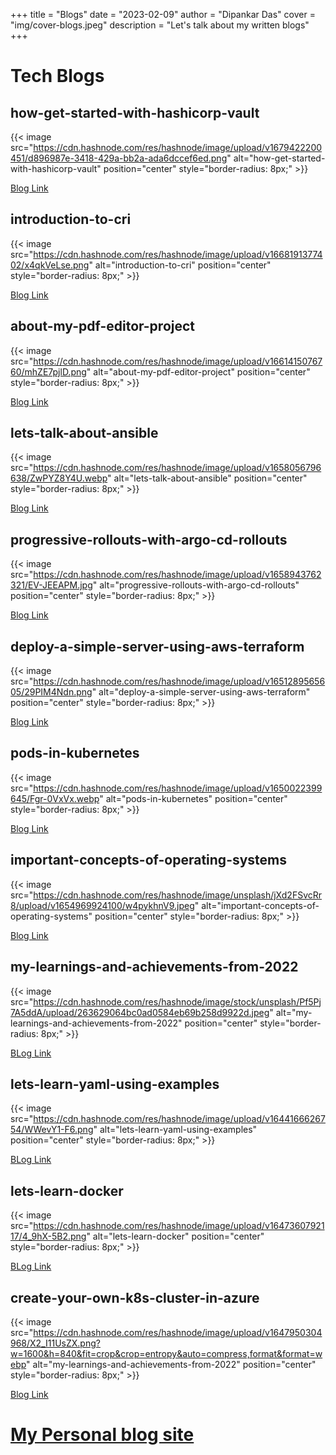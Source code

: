 
+++
title = "Blogs"
date = "2023-02-09"
author = "Dipankar Das"
cover = "img/cover-blogs.jpeg"
description = "Let's talk about my written blogs"
+++

# Tech Blogs

## how-get-started-with-hashicorp-vault
{{< image src="https://cdn.hashnode.com/res/hashnode/image/upload/v1679422200451/d896987e-3418-429a-bb2a-ada6dccef6ed.png" alt="how-get-started-with-hashicorp-vault" position="center" style="border-radius: 8px;" >}}

[Blog Link](https://blog.kubesimplify.com/how-get-started-with-hashicorp-vault)

## introduction-to-cri

{{< image src="https://cdn.hashnode.com/res/hashnode/image/upload/v1668191377402/x4qkVeLse.png" alt="introduction-to-cri" position="center" style="border-radius: 8px;" >}}

[Blog Link](https://blog.kubesimplify.com/introduction-to-cri)

## about-my-pdf-editor-project
{{< image src="https://cdn.hashnode.com/res/hashnode/image/upload/v1661415076760/mhZE7pjlD.png" alt="about-my-pdf-editor-project" position="center" style="border-radius: 8px;" >}}

[Blog Link](https://blog.kubesimplify.com/about-my-pdf-editor-project)

## lets-talk-about-ansible

{{< image src="https://cdn.hashnode.com/res/hashnode/image/upload/v1658056796638/ZwPYZ8Y4U.webp" alt="lets-talk-about-ansible" position="center" style="border-radius: 8px;" >}}

[Blog Link](https://blog.kubesimplify.com/lets-talk-about-ansible)

## progressive-rollouts-with-argo-cd-rollouts

{{< image src="https://cdn.hashnode.com/res/hashnode/image/upload/v1658943762321/EV-JEEAPM.jpg" alt="progressive-rollouts-with-argo-cd-rollouts" position="center" style="border-radius: 8px;" >}}

[Blog Link](https://blog.kubesimplify.com/progressive-rollouts-with-argo-cd-rollouts)


## deploy-a-simple-server-using-aws-terraform

{{< image src="https://cdn.hashnode.com/res/hashnode/image/upload/v1651289565605/29PIM4Ndn.png" alt="deploy-a-simple-server-using-aws-terraform" position="center" style="border-radius: 8px;" >}}

[Blog Link](https://blog.kubesimplify.com/deploy-a-simple-server-using-aws-terraform)


## pods-in-kubernetes
{{< image src="https://cdn.hashnode.com/res/hashnode/image/upload/v1650022399645/Fgr-0VxVx.webp" alt="pods-in-kubernetes" position="center" style="border-radius: 8px;" >}}

[Blog Link](https://blog.kubesimplify.com/pods-in-kubernetes)


## important-concepts-of-operating-systems
{{< image src="https://cdn.hashnode.com/res/hashnode/image/unsplash/jXd2FSvcRr8/upload/v1654969924100/w4pykhnV9.jpeg" alt="important-concepts-of-operating-systems" position="center" style="border-radius: 8px;" >}}

[Blog Link](https://blog.kubesimplify.com/important-concepts-of-operating-systems)

## my-learnings-and-achievements-from-2022

{{< image src="https://cdn.hashnode.com/res/hashnode/image/stock/unsplash/Pf5Pj7A5ddA/upload/263629064bc0ad0584eb69b258d9922d.jpeg" alt="my-learnings-and-achievements-from-2022" position="center" style="border-radius: 8px;" >}}

[BLog Link](https://dipankardas011.hashnode.dev/my-learnings-and-achievements-from-2022)

## lets-learn-yaml-using-examples

{{< image src="https://cdn.hashnode.com/res/hashnode/image/upload/v1644166626754/WWevY1-F6.png" alt="lets-learn-yaml-using-examples" position="center" style="border-radius: 8px;" >}}

[BLog Link](https://dipankardas011.hashnode.dev/lets-learn-yaml-using-examples)

## lets-learn-docker

{{< image src="https://cdn.hashnode.com/res/hashnode/image/upload/v1647360792117/4_9hX-5B2.png" alt="lets-learn-docker" position="center" style="border-radius: 8px;" >}}

[BLog Link](https://dipankardas011.hashnode.dev/lets-learn-docker)

## create-your-own-k8s-cluster-in-azure

{{< image src="https://cdn.hashnode.com/res/hashnode/image/upload/v1647950304968/X2_I11UsZX.png?w=1600&h=840&fit=crop&crop=entropy&auto=compress,format&format=webp" alt="my-learnings-and-achievements-from-2022" position="center" style="border-radius: 8px;" >}}

[Blog Link](https://dipankardas011.hashnode.dev/create-your-own-k8s-cluster-in-azure)

# [My Personal blog site](https://dipankardas011.hashnode.dev/)

